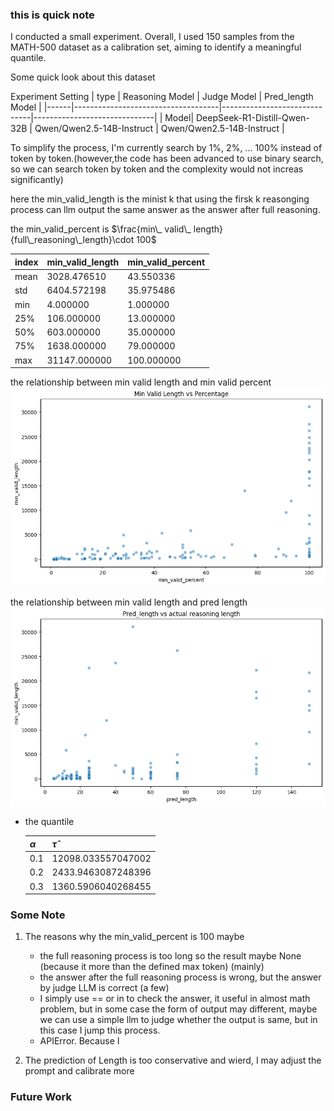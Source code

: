 ### this is quick note

I conducted a small experiment. Overall, I used 150 samples from the MATH-500 dataset as a calibration set, aiming to identify a meaningful quantile.

Some quick look about this dataset

Experiment Setting
| type | Reasoning Model                    | Judge Model                  | Pred_length Model            |
|------|------------------------------------|------------------------------|------------------------------|
| Model| DeepSeek-R1-Distill-Qwen-32B       | Qwen/Qwen2.5-14B-Instruct    | Qwen/Qwen2.5-14B-Instruct    |



To simplify the process, I'm currently search by 1%, 2%, ... 100% instead of token by token.(however,the code has been advanced to use binary search, so we can search token by token and the complexity would not increas significantly)

here the min_valid_length is the minist k that using the firsk k reasonging process can llm output the same answer as the answer after full reasoning.

the min_valid_percent is  $\frac{min\_ valid\_ length}{full\_reasoning\_length}\cdot 100$


|       index       | min_valid_length | min_valid_percent |
|------------------|------------------|-------------------|
| mean             | 3028.476510      | 43.550336         |
| std              | 6404.572198      | 35.975486         |
| min              | 4.000000         | 1.000000          |
| 25%              | 106.000000       | 13.000000         |
| 50%              | 603.000000       | 35.000000         |
| 75%              | 1638.000000      | 79.000000         |
| max              | 31147.000000     | 100.000000        |


the relationship between min valid length and min valid percent
![relationship between min valid length and min valid percent](minlength-minpercent.png)

the relationship between min valid length and pred length
![relationship between min valid length and pred length](minlength-predlength.png)

- the quantile

    | $\alpha$ | $\hat{\tau}$ |
    |----------|--------------|
    | 0.1      | 12098.033557047002 |
    | 0.2      | 2433.9463087248396 |
    | 0.3      | 1360.5906040268455 |



### Some Note

1. The reasons why the min_valid_percent is 100 maybe
    - the full reasoning process is too long so the result maybe None (because it more than the defined max token)  (mainly)
    - the answer after the full reasoning process is wrong, but the answer by judge LLM is correct (a few)
    - I simply use == or in to check the answer, it useful in almost math problem, but in some case the form of output may different, maybe we can use a simple llm to judge whether the output is same, but in this case I jump this process.
    - APIError. Because I 

2. The prediction of Length is too conservative and wierd, I may adjust the prompt and calibrate more


### Future Work

